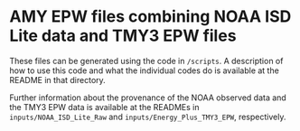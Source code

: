 # AMY EPW files combining NOAA ISD Lite data and TMY3 EPW files

These files can be generated using the code in `/scripts`. A description of how to use this code and what the individual codes do is available at the README in that directory.

Further information about the provenance of the NOAA observed data and the TMY3 EPW data is available at the READMEs in `inputs/NOAA_ISD_Lite_Raw` and `inputs/Energy_Plus_TMY3_EPW`, respectively.
